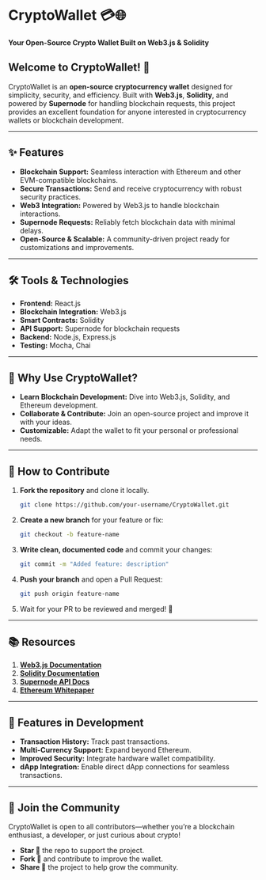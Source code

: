 # **CryptoWallet** 💳🌐  
**Your Open-Source Crypto Wallet Built on Web3.js & Solidity**  

## Welcome to CryptoWallet! 🚀  

CryptoWallet is an **open-source cryptocurrency wallet** designed for simplicity, security, and efficiency. Built with **Web3.js**, **Solidity**, and powered by **Supernode** for handling blockchain requests, this project provides an excellent foundation for anyone interested in cryptocurrency wallets or blockchain development.  

---

## ✨ Features  

- **Blockchain Support:** Seamless interaction with Ethereum and other EVM-compatible blockchains.  
- **Secure Transactions:** Send and receive cryptocurrency with robust security practices.  
- **Web3 Integration:** Powered by Web3.js to handle blockchain interactions.  
- **Supernode Requests:** Reliably fetch blockchain data with minimal delays.  
- **Open-Source & Scalable:** A community-driven project ready for customizations and improvements.  

---

## 🛠️ Tools & Technologies  

- **Frontend:** React.js  
- **Blockchain Integration:** Web3.js  
- **Smart Contracts:** Solidity  
- **API Support:** Supernode for blockchain requests  
- **Backend:** Node.js, Express.js  
- **Testing:** Mocha, Chai  

---

## 🌟 Why Use CryptoWallet?  

- **Learn Blockchain Development:** Dive into Web3.js, Solidity, and Ethereum development.  
- **Collaborate & Contribute:** Join an open-source project and improve it with your ideas.  
- **Customizable:** Adapt the wallet to fit your personal or professional needs.  

---

## 🤝 How to Contribute  

1. **Fork the repository** and clone it locally.  
   ```bash
   git clone https://github.com/your-username/CryptoWallet.git
   ```  

2. **Create a new branch** for your feature or fix:  
   ```bash
   git checkout -b feature-name
   ```  

3. **Write clean, documented code** and commit your changes:  
   ```bash
   git commit -m "Added feature: description"
   ```  

4. **Push your branch** and open a Pull Request:  
   ```bash
   git push origin feature-name
   ```  

5. Wait for your PR to be reviewed and merged! 🎉  

---

## 📚 Resources  

1. **[Web3.js Documentation](https://web3js.readthedocs.io/)**  
2. **[Solidity Documentation](https://docs.soliditylang.org/)**  
3. **[Supernode API Docs](https://supernode-docs.example.com/)**  
4. **[Ethereum Whitepaper](https://ethereum.org/en/whitepaper/)**  

---

## 🧩 Features in Development  

- **Transaction History:** Track past transactions.  
- **Multi-Currency Support:** Expand beyond Ethereum.  
- **Improved Security:** Integrate hardware wallet compatibility.  
- **dApp Integration:** Enable direct dApp connections for seamless transactions.  

---

## 🙌 Join the Community  

CryptoWallet is open to all contributors—whether you’re a blockchain enthusiast, a developer, or just curious about crypto!  

- **Star 🌟** the repo to support the project.  
- **Fork 🍴** and contribute to improve the wallet.  
- **Share 📢** the project to help grow the community. 
